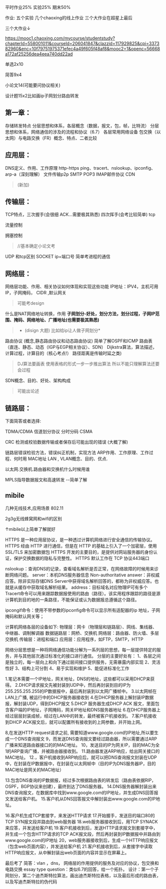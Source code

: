 平时作业25% 实验25% 期末50%

作业: 五个实验  几个chaoxing的线上作业 三个大作业在超星上最后

三个大作业↓

https://mooc1.chaoxing.com/mycourse/studentstudy?chapterId=558001011&courseId=206041847&clazzid=117929825&cpi=337382960&enc=10f79751975371efec4a49f605f48af8&mooc2=1&openc=56668a172af25256dea4eea740dd22ad

单选2x10

简答9x4

小论文14(可能要问协议相关)

设计题15x2比如画ip子网划分路由转发

## 第一章：

存储转发特点
分层思想和体系，各层概念（数据，报文，包，帧，比特流）
分层思想和体系，网络通信的涉及的流程和协议（6.7）
各层常用网络设备
包交换（以太网）与电路交换（FR）概念、特点、二者比较

## 应用层：

DNS定义、作用、工作原理
http-https
ping、tracert、nslookup、ipconfig、arp-a（深刻理解）
文件传输p2p SMTP POP3 IMAP邮件协议 CDN

> (新加)

## 传输层：

TCP特点，三次握手(会很细 ACK...需要极其熟悉) 四次挥手(会考比较简单) tcp

流量控制

拥塞控制

> //基本确定小论文考

UDP 和tcp区别
SOCKET ip+端口号 简单考进程的通信

## 网络层：

网络层功能、作用、相关协议如何体现和实现这些功能
IP地址：IPV4，主机可用IP，子网掩码， CIDR ,默认网关

> 可能考design

什么是NAT网络地址转换，作用
**子网划分-好处，划分方法，划分过程，子网IP范围、掩码、网络地址、广播地址(也需要极其熟悉)**

> * (disign 大题) 比如给ip让人做子网划分*

路由协议 (概念,静态路由协议和动态路由协议) 简单了解OSPF和ICMP
路由表（直连、静态、动态（IGP与EGP相关协议）、SDN）
Dijkstra算法，算法描述，计算过程，计算目的（核心考点!） 路径距离是传输时延之类)

> DJ算法要画表   使用表格的形式一步一步推出算法  所以不能只理解算法还要会过程

SDN概念、目的、好处、架构构成

> 可能出论述

## 链路层：

下面简答或者选择:

TDMA/CDMA 信道划分协议 分时分码      CSMA

CRC 检测或校验数据传输或者保存后可能出现的错误 (大概了解)

链路层错误检验方法，错误纠正机制，实现方法
ARP作用、工作原理、工作过程、何时用 MAC地址
LAN , VLAN概念、目的、优点.

以太网.交换机.路由器和交换机什么时候用谁

MPLS指导数据报文和高速转发   --简单了解

## mibile

几种无线技术,应用场景 802.11

2g3g无线蜂窝网和wifi的区别

↑mibile以上简单了解就好

HTTPS 是一种应用层协议，是一种透过计算机网络进行安全通信的传输协议。
HTTPS 经由 HTTP 进行通信，但是在 HTTP 的基础上引入了一个加密层，使用 SSL/TLS 来加密数据包
HTTPS 开发的主要目的，是提供对网站服务器的身份认证，保护交换数据的隐私与完整性。
HTTPS 默认工作在 TCP 协议443端口

nslookup：查询DNS的记录，查看域名解析是否正常，在网络故障的时候用来诊断网络问题。
server：本机DNS服务器信息
Non-authoritative answer：非权威应答。除非实际存储DNS Server中获得域名解析回答的，都称为非权威应答。也就是从缓存中获取域名解析结果。
address：目标域名对应物理IP可有多个
Tracert命令可以用来跟踪数据报使用的路由（路径）。该实用程序跟踪的路径是源计算机到目的地的一条路径，不能保证或认为数据报总遵循这个路径。

ipcongif命令：使用不带参数的ipconfig命令可以显示所有适配器的ip 地址，子网掩码和默认网关等；

计算机网络各层的设备如下:
物理层：网卡（物理层和链路层）、网线、集线器、中继器、调制解调器
数据链路层：网桥、交换机
网络层：路由器、防火墙、多层交换机
传输层：进程和端口
应用层：应用程序，如FTP，SMTP，HTTP

网络分层思想是一种将网络通信功能分解为一系列层的思想，每一层提供特定的服务，并与其他层次通过标准化的接口进行通信。
分层的主要好处有：
1、各层之间是独立的，每一层向上和向下通过层间接口提供服务，无需暴露内部实现
2、灵活性好
3、结构上可分割
4、易于实现和维护
5、能促进标准化工作

1.笔记本需要一个IP地址，网关地址，DNS的地址，这些都可以采用DHCP来获得。
2.DHCP请求报文先被封装到UDP中，然后再封装到目的IP为255.255.255.255的IP数据报中，最后再封装到以太网广播帧中。
3.以太网帧在LAN上广播, 被运行中的DHCP服务器接收到
4.在DHCP服务器上解封装IP数据报，解封装UDP，得到DHCP报文
5.DHCP 服务器生成DHCP ACK 报文，里面包含客户端的IP地址，子网掩码，网关IP地址和DNS服务器地址
6.在DHCP服务器上经过层层封装成帧，经过在LAN中的转发，最终被客户机接收到。
7.客户机接收到DHCP ACK报文后，就可以配置所有接收到的上网参数，并开始上网。

8,在发送HTTP request请求之前, 需要知道www.google.com的IP地址,所以要生成一个DNS查询报文
9，而发送DNS查询报文要经过路由器，所以需要通过ARP广播来知道路由器接口的的MAC地址。
10，发送目的IP为网关IP，目的MAC为全1的ARP查询广播，并被路由器接收到。
11.路由器发送ARP响应，给出网关接口的MAC地址。
12.，客户机接收到ARP响应后，就可以把DNS查询报文封装在UDP中，在封装在IP数据报中，在封装在以太网帧中（目的IP为DNS服务器IP，目的MAC地址是网关的MAC地址）

13.包含DNS查询的IP数据报，经过多次根据路由表的转发后（路由表依据RIP，OSPF，BGP协议来创建），最终到达了DNS服务器。
14.DNS服务器解封装出来DNS查询报文，在数据库中找到www.google.com的IP地址，并生成DNS回答报文发送给客户机。
15.客户机从DNS回答报文中解封装出www.google.com的IP地址。

16.客户机生成TCP套接字，来发送HTTP请求
17.开始握手，发送目的端口80的TCP SYN报文段并路由到web服务器
18.web服务器接收到后，用TCP SYNACK来应答，并发送给客户机
19.客户机接收到后，发送HTTP请求报文到套接字中，并生成一个包含HTTP请求的TCP ACK报文段，然后再封装到IP数据报中并路由到www.google.com的IP地址
20，web服务器接收到后，生成一个HTTP响应报文（包含web页面内容），并发送给客户机
21.客户机接收到后，从套接字中读取HTTP响应报文，从中解封装出web页面的内容并显示在屏幕上。

最后考了
简答：vlan ，dns， 网络层的作用提供的服务及对应的协议，包交换和电路交换
essay type question：类似6.7的回答，给一个拓扑。
设计：第一个子网划分，第二个迪杰斯特拉算法，画出迪杰斯特拉表格，以及最后形成的路由表，以及写迪杰斯特拉的伪代码
